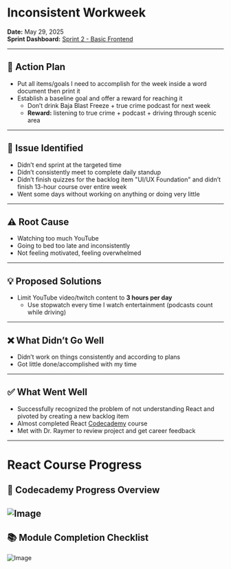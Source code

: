 
# Inconsistent Workweek

**Date:** May 29, 2025  
**Sprint Dashboard:** [Sprint 2 - Basic Frontend](https://www.notion.so/Sprint-2-Basic-Frontend-1f63de45756f8007b818e898dbfe364b?pvs=21)

---

## 🧭 Action Plan

- Put all items/goals I need to accomplish for the week inside a word document then print it  
- Establish a baseline goal and offer a reward for reaching it  
  - Don’t drink Baja Blast Freeze + true crime podcast for next week  
  - **Reward:** listening to true crime + podcast + driving through scenic area  

---

## 🪪 Issue Identified

- Didn’t end sprint at the targeted time  
- Didn’t consistently meet to complete daily standup  
- Didn’t finish quizzes for the backlog item "UI/UX Foundation" and didn’t finish 13-hour course over entire week  
- Went some days without working on anything or doing very little  

---

## ⚠️ Root Cause

- Watching too much YouTube  
- Going to bed too late and inconsistently  
- Not feeling motivated, feeling overwhelmed  

---

## 💡 Proposed Solutions

- Limit YouTube video/twitch content to **3 hours per day**  
  - Use stopwatch every time I watch entertainment (podcasts count while driving)  

---

## ❌ What Didn’t Go Well

- Didn’t work on things consistently and according to plans  
- Got little done/accomplished with my time  

---

## ✅ What Went Well

- Successfully recognized the problem of not understanding React and pivoted by creating a new backlog item  
- Almost completed React [Codecademy](http://codeacademy.com) course  
- Met with Dr. Raymer to review project and get career feedback  

---

# React Course Progress

## 📘 Codecademy Progress Overview

![Image](https://github.com/user-attachments/assets/143926ea-c606-42a8-9004-4f51fb0907be)
---

## 📚 Module Completion Checklist
![Image](https://github.com/user-attachments/assets/cbdb4d71-ec8e-43f7-8d2e-f5e3150b89c9)
